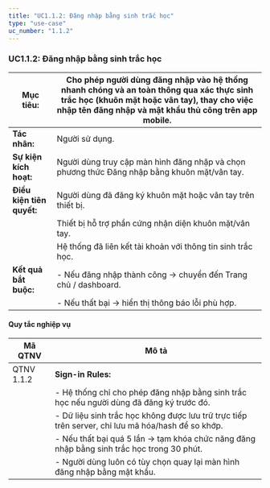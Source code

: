 ```yaml
---
title: "UC1.1.2: Đăng nhập bằng sinh trắc học"
type: "use-case"
uc_number: "1.1.2"
---
```


### UC1.1.2: Đăng nhập bằng sinh trắc học

| **Mục tiêu:** | Cho phép người dùng đăng nhập vào hệ thống nhanh chóng và an toàn thông qua xác thực sinh trắc học (khuôn mặt hoặc vân tay), thay cho việc nhập tên đăng nhập và mật khẩu thủ công trên app mobile. |
| --- | --- |
| **Tác nhân:** | Người sử dụng. |
| **Sự kiện kích hoạt:** | Người dùng truy cập màn hình đăng nhập và chọn phương thức Đăng nhập bằng khuôn mặt/vân tay. |
| **Điều kiện tiên quyết:** | Người dùng đã đăng ký khuôn mặt hoặc vân tay trên thiết bị. |
|  | Thiết bị hỗ trợ phần cứng nhận diện khuôn mặt/vân tay. |
|  | Hệ thống đã liên kết tài khoản với thông tin sinh trắc học. |
| **Kết quả bắt buộc:** | \- Nếu đăng nhập thành công → chuyển đến Trang chủ / dashboard. |
|  | \- Nếu thất bại → hiển thị thông báo lỗi phù hợp. |

#### Quy tắc nghiệp vụ

| **Mã QTNV** | **Mô tả** |
| --- | --- |
| QTNV 1.1.2 | **Sign-in Rules:** |
|  | - Hệ thống chỉ cho phép đăng nhập bằng sinh trắc học nếu người dùng đã đăng ký trước đó. |
|  | - Dữ liệu sinh trắc học không được lưu trữ trực tiếp trên server, chỉ lưu mã hóa/hash để so khớp. |
|  | - Nếu thất bại quá 5 lần → tạm khóa chức năng đăng nhập bằng sinh trắc học trong 30 phút. |
|  | - Người dùng luôn có tùy chọn quay lại màn hình đăng nhập bằng mật khẩu. |
